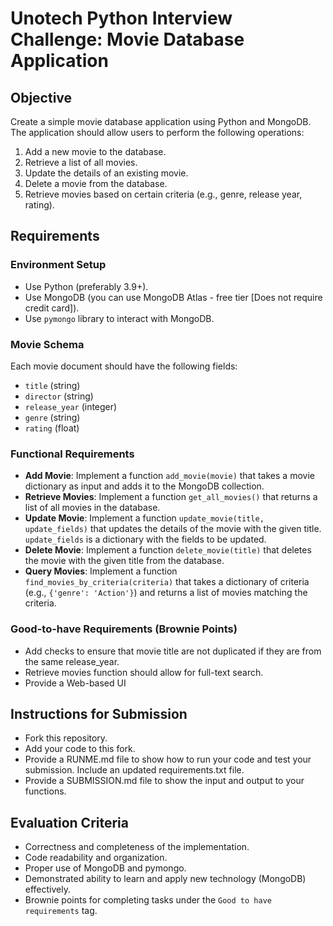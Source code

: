 # Unotech Python Interview Challenge: Movie Database Application

## Objective
Create a simple movie database application using Python and MongoDB. The application should allow users to perform the following operations:
1. Add a new movie to the database.
2. Retrieve a list of all movies.
3. Update the details of an existing movie.
4. Delete a movie from the database.
5. Retrieve movies based on certain criteria (e.g., genre, release year, rating).

## Requirements

### Environment Setup
- Use Python (preferably 3.9+).
- Use MongoDB (you can use MongoDB Atlas - free tier [Does not require credit card]).
- Use `pymongo` library to interact with MongoDB.

### Movie Schema
Each movie document should have the following fields:
- `title` (string)
- `director` (string)
- `release_year` (integer)
- `genre` (string)
- `rating` (float)

### Functional Requirements
- **Add Movie**: Implement a function `add_movie(movie)` that takes a movie dictionary as input and adds it to the MongoDB collection.
- **Retrieve Movies**: Implement a function `get_all_movies()` that returns a list of all movies in the database.
- **Update Movie**: Implement a function `update_movie(title, update_fields)` that updates the details of the movie with the given title. `update_fields` is a dictionary with the fields to be updated.
- **Delete Movie**: Implement a function `delete_movie(title)` that deletes the movie with the given title from the database.
- **Query Movies**: Implement a function `find_movies_by_criteria(criteria)` that takes a dictionary of criteria (e.g., `{'genre': 'Action'}`) and returns a list of movies matching the criteria.

### Good-to-have Requirements (Brownie Points)
- Add checks to ensure that movie title are not duplicated if they are from the same release_year.
- Retrieve movies function should allow for full-text search.
- Provide a Web-based UI

## Instructions for Submission
- Fork this repository.
- Add your code to this fork.
- Provide a RUNME.md file to show how to run your code and test your submission. Include an updated requirements.txt file.
- Provide a SUBMISSION.md file to show the input and output to your functions.

## Evaluation Criteria
- Correctness and completeness of the implementation.
- Code readability and organization.
- Proper use of MongoDB and pymongo.
- Demonstrated ability to learn and apply new technology (MongoDB) effectively.
- Brownie points for completing tasks under the `Good to have requirements` tag.
